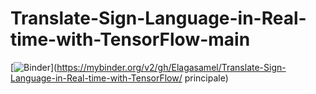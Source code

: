 # Translate-Sign-Language-in-Real-time-with-TensorFlow-main


[![Binder](https://mybinder.org/badge_logo.svg)](https://mybinder.org/v2/gh/Elagasamel/Translate-Sign-Language-in-Real-time-with-TensorFlow/ principale)

